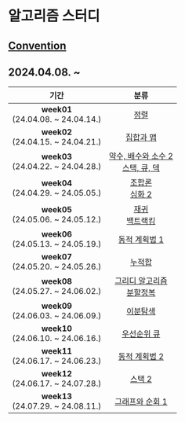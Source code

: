 # 알고리즘 스터디

## [Convention](https://github.com/seokulee/algorithm-study/wiki/Rule-&-Convention)

## 2024.04.08. ~

|                  기간                   |                                               분류                                                |
|:-------------------------------------:|:-----------------------------------------------------------------------------------------------:|
| **week01**<br>(24.04.08. ~ 24.04.14.) |                              [정렬](https://www.acmicpc.net/step/9)                               |
| **week02**<br>(24.04.15. ~ 24.04.21.) |                            [집합과 맵](https://www.acmicpc.net/step/49)                             |
| **week03**<br>(24.04.22. ~ 24.04.28.) | [약수, 배수와 소수 2](https://www.acmicpc.net/step/18) <br>[스택, 큐, 덱](https://www.acmicpc.net/step/11) |
| **week04**<br>(24.04.29. ~ 24.05.05.) |       [조합론](https://www.acmicpc.net/step/61) <br>[심화 2](https://www.acmicpc.net/step/54)        |
| **week05**<br>(24.05.06. ~ 24.05.12.) |        [재귀](https://www.acmicpc.net/step/19) <br>[백트랙킹](https://www.acmicpc.net/step/34)        |
| **week06**<br>(24.05.13. ~ 24.05.19.) |                           [동적 계획법 1](https://www.acmicpc.net/step/16)                           |
| **week07**<br>(24.05.20. ~ 24.05.26.) |                             [누적합](https://www.acmicpc.net/step/48)                              |
| **week08**<br>(24.05.27. ~ 24.06.02.) |     [그리디 알고리즘](https://www.acmicpc.net/step/33) <br>[분할정복](https://www.acmicpc.net/step/20)     |
| **week09**<br>(24.06.03. ~ 24.06.09.) |       [이분탐색](https://www.acmicpc.net/step/29)       |
| **week10**<br>(24.06.10. ~ 24.06.16.) |       [우선순위 큐](https://www.acmicpc.net/step/13)       |
| **week11**<br>(24.06.17. ~ 24.06.23.) |       [동적 계획법 2](https://www.acmicpc.net/step/17)       |
| **week12**<br>(24.06.17. ~ 24.07.28.) |       [스택 2](https://www.acmicpc.net/step/51)       |
| **week13**<br>(24.07.29. ~ 24.08.11.) |       [그래프와 순회 1](https://www.acmicpc.net/step/24)       |
